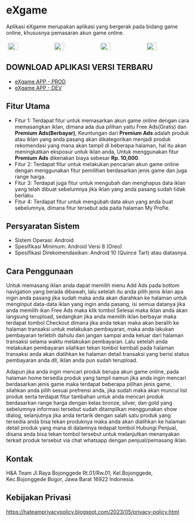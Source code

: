 
# eXgame

Aplikasi eXgame merupakan aplikasi yang bergerak pada bidang game online, khususnya pemasaran akun  game online.

<div style="display: flex; justify-content: center;">
    <img src="https://drive.google.com/uc?id=1L1MFFacIGySqh7s8ULy7CWtFscH-0Vdw" width="23%" style="padding: 5px;">
    <img src="https://drive.google.com/uc?id=1KuC3sRs2K9zNZenXPd8ncmqcqrFJ9Rbb" width="23%" style="padding: 5px;">
    <img src="https://drive.google.com/uc?id=1Ki9gZLAqJ-6PI8K6xVoj4KYOIY7Mgwsr" width="23%" style="padding: 5px;">
    <img src="https://drive.google.com/uc?id=1Kr82IboE1nvwe9RTzCkRSejmiO7BuJMu" width="23%" style="padding: 5px;">
</div>

## DOWNLOAD APLIKASI VERSI TERBARU
- [eXgame APP - PROD](https://drive.google.com/uc?id=1RlfmsmFcNvp7Oujkcc0nl5dYemYm0x9w)
- [eXgame APP - DEV](https://drive.google.com/uc?id=1Ulf_wuG8b6XM4gWm9O08E70BSgC-J3P2)

## Fitur Utama

- Fitur 1: Terdapat fitur untuk memasarkan akun game online dengan cara memasangkan iklan, dimana ada dua pilihan yaitu Free Ads(Gratis) dan **Premium Ads(Berbayar)**, Keuntungan dari **Premium Ads** adalah produk atau iklan yang anda pasang akan dikategorikan menjadi produk rekomendasi yang mana akan tampil di beberapa halaman, hal itu akan meningkatkan eksposur untuk iklan anda, Untuk menggunakan fitur **Premium Ads** dikenakan biaya sebesar **Rp. 10,000**.
- Fitur 2: Terdapat fitur untuk melakukan pencarian akun game online dengan menggunakan fitur pemilihan berdasarkan jenis game dan juga range harga.
- Fitur 3: Terdapat juga fitur untuk mengubah dan menghapus data iklan yang telah dibuat sebelumnya jika iklan yang anda pasang sudah tidak berlaku.
- Fitur 4: Terdapat fitur untuk mengubah data akun yang anda buat sebelumnya, dimana fitur tersebut ada pada halaman My Profle.


## Persyaratan Sistem

- Sistem Operasi: Android
- Spesifikasi Minimum: Android Versi 8 (Oreo)
- Spesifikasi Direkomendasikan: Android 10 (Quince Tart) atau diatasnya.


## Cara Penggunaan

Untuk memasang iklan anda dapat memilih menu Add Ads pada bottom navigation yang berada dibawah, lalu setelah itu anda pilih jenis iklan apa ingin anda pasang jika sudah maka anda akan diarahkan ke halaman untuk menginput data-data iklan yang ingin anda pasang, isi semua datanya jika anda memilih ikan Free Ads maka klik tombol Selesai maka iklan anda akan langsung terupload, sedangkan jika anda memilih iklan berbayar maka terdapat tombol Checkout dimana jika anda tekan maka akan beralih ke halaman transaksi untuk melakukan pembayaran, maka anda lakukan pembayaran terlebih dahulu dan jangan sampai anda keluar dari halaman transaksi selama waktu melakukan pembayaran. Lalu setelah anda melakukan pembayaran silahkan tekan tombol kembali pada halaman transaksi anda akan dialihkan ke halaman detail transaksi yang berisi status pembayaran anda  dll, iklan anda pun sudah terupload.

Adapun jika anda ingin mencari produk berupa akun game online, pada halaman home tersedia produk yang tampil namun jika anda ingin mencari berdasarkan jenis game maka terdapat beberapa pilihan jenis game, silahkan anda pilih sesuai prefrensi anda, jika sudah maka akan muncul list produk serta terdapat fitur tambahan untuk anda mencari produk berdasarkan range harga dengan kelas bronze, silver, dan gold yang sebelumnya informasi tersebut sudah ditampilkan menggunakan show dialog, selanjutnya jika anda tertarik dengan salah satu produk yang tersedia anda bisa tekan produknya maka anda akan dialihkan ke halaman detail produk yang mana di dalamnya tedapat tombol Hubungi Penjual, disana anda bisa tekan tombol tersebut untuk melanjutkan menanyakan terkait produk tersebut via chat whatsapp dengan penjual/pemasang iklan.


## Kontak

H&A Team
Jl.Raya Bojonggede Rt.01/Rw.01, Kel.Bojonggede, Kec.Bojonggede
Bogor, Jawa Barat 16922
Indonesia.


## Kebijakan Privasi
https://hateamprivacypolicy.blogspot.com/2023/05/privacy-policy.html
